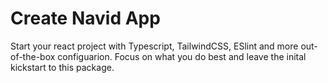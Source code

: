 # Create Navid App


Start your react project with Typescript, TailwindCSS, ESlint and more out-of-the-box configuarion. Focus on what you do best and leave the inital kickstart to this package.
